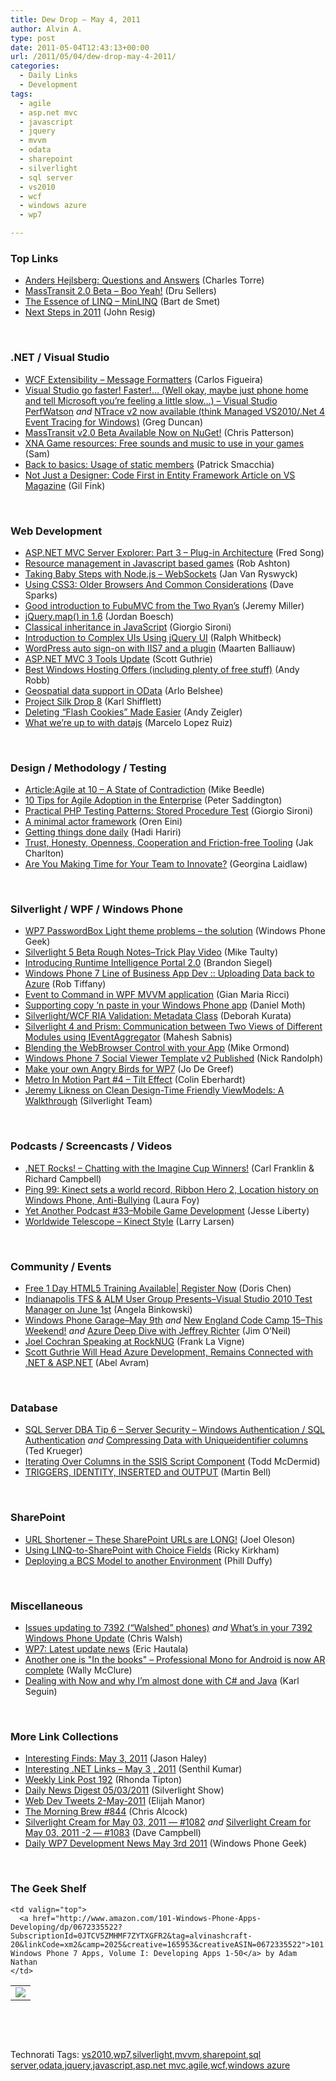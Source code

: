```yaml
---
title: Dew Drop – May 4, 2011
author: Alvin A.
type: post
date: 2011-05-04T12:43:13+00:00
url: /2011/05/04/dew-drop-may-4-2011/
categories:
  - Daily Links
  - Development
tags:
  - agile
  - asp.net mvc
  - javascript
  - jquery
  - mvvm
  - odata
  - sharepoint
  - silverlight
  - sql server
  - vs2010
  - wcf
  - windows azure
  - wp7

---
```

### <a name="top"></a>Top Links

  * [Anders Hejlsberg: Questions and Answers][1] (Charles Torre)
  * [MassTransit 2.0 Beta – Boo Yeah!][2] (Dru Sellers)
  * [The Essence of LINQ – MinLINQ][3] (Bart de Smet)
  * [Next Steps in 2011][4] (John Resig)

&#160;

### <a name="dotnet"></a>.NET / Visual Studio

  * [WCF Extensibility – Message Formatters][5] (Carlos Figueira)
  * [Visual Studio go faster! Faster!… (Well okay, maybe just phone home and tell Microsoft you’re feeling a little slow…) &#8211; Visual Studio PerfWatson][6] _and_ [NTrace v2 now available (think Managed VS2010/.Net 4 Event Tracing for Windows)][7] (Greg Duncan)
  * [MassTransit v2.0 Beta Available Now on NuGet!][8] (Chris Patterson)
  * [XNA Game resources: Free sounds and music to use in your games][9] (Sam)
  * [Back to basics: Usage of static members][10] (Patrick Smacchia)
  * [Not Just a Designer: Code First in Entity Framework Article on VS Magazine][11] (Gil Fink)

&#160;

### <a name="web"></a>Web Development

  * [ASP.NET MVC Server Explorer: Part 3 &#8211; Plug-in Architecture][12] (Fred Song)
  * [Resource management in Javascript based games][13] (Rob Ashton)
  * [Taking Baby Steps with Node.js – WebSockets][14] (Jan Van Ryswyck)
  * [Using CSS3: Older Browsers And Common Considerations][15] (Dave Sparks)
  * [Good introduction to FubuMVC from the Two Ryan’s][16] (Jeremy Miller)
  * [jQuery.map() in 1.6][17] (Jordan Boesch)
  * [Classical inheritance in JavaScript][18] (Giorgio Sironi)
  * [Introduction to Complex UIs Using jQuery UI][19] (Ralph Whitbeck)
  * [WordPress auto sign-on with IIS7 and a plugin][20] (Maarten Balliauw)
  * [ASP.NET MVC 3 Tools Update][21] (Scott Guthrie)
  * [Best Windows Hosting Offers (including plenty of free stuff)][22] (Andy Robb)
  * [Geospatial data support in OData][23] (Arlo Belshee)
  * [Project Silk Drop 8][24] (Karl Shifflett)
  * [Deleting “Flash Cookies” Made Easier][25] (Andy Zeigler)
  * [What we&#8217;re up to with datajs][26] (Marcelo Lopez Ruiz)

&#160;

### <a name="design"></a>Design / Methodology / Testing

  * [Article:Agile at 10 – A State of Contradiction][27] (Mike Beedle)
  * [10 Tips for Agile Adoption in the Enterprise][28] (Peter Saddington)
  * [Practical PHP Testing Patterns: Stored Procedure Test][29] (Giorgio Sironi)
  * [A minimal actor framework][30] (Oren Eini)
  * [Getting things done daily][31] (Hadi Hariri)
  * [Trust, Honesty, Openness, Cooperation and Friction-free Tooling][32] (Jak Charlton)
  * [Are You Making Time for Your Team to Innovate?][33] (Georgina Laidlaw)

&#160;

### <a name="silverlight"></a>Silverlight / WPF / Windows Phone

  * [WP7 PasswordBox Light theme problems &#8211; the solution][34] (Windows Phone Geek)
  * [Silverlight 5 Beta Rough Notes–Trick Play Video][35] (Mike Taulty)
  * [Introducing Runtime Intelligence Portal 2.0][36] (Brandon Siegel)
  * [Windows Phone 7 Line of Business App Dev :: Uploading Data back to Azure][37] (Rob Tiffany)
  * [Event to Command in WPF MVVM application][38] (Gian Maria Ricci)
  * [Supporting copy &#8216;n paste in your Windows Phone app][39] (Daniel Moth)
  * [Silverlight/WCF RIA Validation: Metadata Class][40] (Deborah Kurata)
  * [Silverlight 4 and Prism: Communication between Two Views of Different Modules using IEventAggregator][41] (Mahesh Sabnis)
  * [Blending the WebBrowser Control with your App][42] (Mike Ormond)
  * [Windows Phone 7 Social Viewer Template v2 Published][43] (Nick Randolph)
  * <a href="http://jodegreef.wordpress.com/2011/04/17/make-your-own-angry-birds-for-wp7/" target="_blank">Make your own Angry Birds for WP7</a> (Jo De Greef)
  * [Metro In Motion Part #4 – Tilt Effect][44] (Colin Eberhardt)
  * [Jeremy Likness on Clean Design-Time Friendly ViewModels: A Walkthrough][45] (Silverlight Team)

&#160;

### <a name="podcasts"></a>Podcasts / Screencasts / Videos

  * <a href="http://www.dotnetrocks.com/default.aspx?ShowNum=660" target="_blank">.NET Rocks! &#8211; Chatting with the Imagine Cup Winners!</a> (Carl Franklin & Richard Campbell)
  * [Ping 99: Kinect sets a world record, Ribbon Hero 2, Location history on Windows Phone, Anti-Bullying][46] (Laura Foy)
  * <a href="http://feedproxy.google.com/~r/JesseLiberty-SilverlightGeek/~3/v5oBtZSZUxs/" target="_blank">Yet Another Podcast #33–Mobile Game Development</a> (Jesse Liberty)
  * [Worldwide Telescope &#8211; Kinect Style][47] (Larry Larsen)

&#160;

### <a name="events"></a>Community / Events

  * [Free 1 Day HTML5 Training Available| Register Now][48] (Doris Chen)
  * [Indianapolis TFS & ALM User Group Presents–Visual Studio 2010 Test Manager on June 1st][49] (Angela Binkowski)
  * [Windows Phone Garage–May 9th][50] _and_ [New England Code Camp 15–This Weekend!][51] _and_ [Azure Deep Dive with Jeffrey Richter][52] (Jim O’Neil)
  * [Joel Cochran Speaking at RockNUG][53] (Frank La Vigne)
  * [Scott Guthrie Will Head Azure Development, Remains Connected with .NET & ASP.NET][54] (Abel Avram)

&#160;

### <a name="db"></a>Database

  * [SQL Server DBA Tip 6 &#8211; Server Security – Windows Authentication / SQL Authentication][55] _and_ [Compressing Data with Uniqueidentifier columns][56] (Ted Krueger)
  * [Iterating Over Columns in the SSIS Script Component][57] (Todd McDermid)
  * [TRIGGERS, IDENTITY, INSERTED and OUTPUT][58] (Martin Bell)

&#160;

### <a name="sp"></a>SharePoint

  * [URL Shortener &#8211; These SharePoint URLs are LONG!][59] (Joel Oleson)
  * <a href="http://blogs.msdn.com/b/sharepointdev/archive/2011/05/03/using-linq-to-sharepoint-with-choice-fields.aspx" target="_blank">Using LINQ-to-SharePoint with Choice Fields</a> (Ricky Kirkham)
  * [Deploying a BCS Model to another Environment][60] (Phill Duffy)

&#160;

### <a name="misc"></a>Miscellaneous

  * [Issues updating to 7392 (“Walshed” phones)][61] _and_ [What’s in your 7392 Windows Phone Update][62] (Chris Walsh)
  * <a href="http://windowsteamblog.com/windows_phone/b/windowsphone/archive/2011/05/03/latest-update-news.aspx" target="_blank">WP7: Latest update news</a> (Eric Hautala)
  * [Another one is "In the books" &#8211; Professional Mono for Android is now AR complete][63] (Wally McClure)
  * [Dealing with Now and why I&#8217;m almost done with C# and Java][64] (Karl Seguin)

&#160;

### <a name="links"></a>More Link Collections

  * [Interesting Finds: May 3, 2011][65] (Jason Haley)
  * [Interesting .NET Links – May 3 , 2011][66] (Senthil Kumar)
  * [Weekly Link Post 192][67] (Rhonda Tipton)
  * [Daily News Digest 05/03/2011][68] (Silverlight Show)
  * <a href="http://webdevtweets.blogspot.com/2011/05/2-may-2011.html" target="_blank">Web Dev Tweets 2-May-2011</a> (Elijah Manor)
  * [The Morning Brew #844][69] (Chris Alcock)
  * [Silverlight Cream for May 03, 2011 &#8212; #1082][70] _and_ [Silverlight Cream for May 03, 2011 -2 &#8212; #1083][71] (Dave Campbell)
  * [Daily WP7 Development News May 3rd 2011][72] (Windows Phone Geek)

&#160;

### <a name="shelf"></a>The Geek Shelf

<table border="0" cellspacing="0" cellpadding="0">
  <tr>
    <td>
      <img data-recalc-dims="1" decoding="async" src="https://i0.wp.com/ecx.images-amazon.com/images/I/51G70B1ga2L._SL160_.jpg?w=660" />
    </td>
    
    <td valign="top">
      <a href="http://www.amazon.com/101-Windows-Phone-Apps-Developing/dp/0672335522?SubscriptionId=0JTCV5ZMHMF7ZYTXGFR2&tag=alvinashcraft-20&linkCode=xm2&camp=2025&creative=165953&creativeASIN=0672335522">101 Windows Phone 7 Apps, Volume I: Developing Apps 1-50</a> by Adam Nathan
    </td>
  </tr>
</table>

&#160;

<div style="padding-bottom: 0px; margin: 0px; padding-left: 0px; padding-right: 0px; display: inline; float: none; padding-top: 0px" id="scid:C16BAC14-9A3D-4c50-9394-FBFEF7A93539:51fb2c4a-b897-4de6-a4e9-df3c66aabd1d" class="wlWriterEditableSmartContent">
  <!--dotnetkickit-->
</div>

&#160;

<div style="padding-bottom: 0px; margin: 0px; padding-left: 0px; padding-right: 0px; display: inline; float: none; padding-top: 0px" id="scid:0767317B-992E-4b12-91E0-4F059A8CECA8:6e58f621-29ed-45db-8866-942409cb3a5b" class="wlWriterEditableSmartContent">
  Technorati Tags: <a href="http://technorati.com/tags/vs2010" rel="tag">vs2010</a>,<a href="http://technorati.com/tags/wp7" rel="tag">wp7</a>,<a href="http://technorati.com/tags/silverlight" rel="tag">silverlight</a>,<a href="http://technorati.com/tags/mvvm" rel="tag">mvvm</a>,<a href="http://technorati.com/tags/sharepoint" rel="tag">sharepoint</a>,<a href="http://technorati.com/tags/sql+server" rel="tag">sql server</a>,<a href="http://technorati.com/tags/odata" rel="tag">odata</a>,<a href="http://technorati.com/tags/jquery" rel="tag">jquery</a>,<a href="http://technorati.com/tags/javascript" rel="tag">javascript</a>,<a href="http://technorati.com/tags/asp.net+mvc" rel="tag">asp.net mvc</a>,<a href="http://technorati.com/tags/agile" rel="tag">agile</a>,<a href="http://technorati.com/tags/wcf" rel="tag">wcf</a>,<a href="http://technorati.com/tags/windows+azure" rel="tag">windows azure</a>
</div>

 [1]: http://channel9.msdn.com/posts/Anders-Hejlsberg-Questions-and-Answers
 [2]: http://feedproxy.google.com/~r/CodeBetter/~3/39-WjgnCtFE/
 [3]: http://feeds.dzone.com/~r/zones/dotnet/~3/w4DrnibDHj4/essence-linq-%E2%80%93-minlinq
 [4]: http://ejohn.org/blog/next-steps-in-2011/
 [5]: http://blogs.msdn.com/b/endpoint/archive/2011/05/03/wcf-extensibility-message-formatters.aspx
 [6]: http://coolthingoftheday.blogspot.com/2011/05/visual-studio-go-faster-faster-well.html
 [7]: http://coolthingoftheday.blogspot.com/2011/05/ntrace-v2-now-available-think-managed.html
 [8]: http://feedproxy.google.com/~r/LosTechies/~3/Gi09PDjRHCI/masstransit-v2-0-beta-available-now-on-nuget
 [9]: http://blogs.msdn.com/b/silverlightgames/archive/2011/05/03/xna-game-resources-free-sounds-and-music-to-use-in-your-games.aspx
 [10]: http://feedproxy.google.com/~r/CodeBetter/~3/wfsvEbXX7zw/
 [11]: http://feedproxy.google.com/~r/GilFinkBlog/~3/gktDTX_lIB4/not-just-a-designer-code-first-in-entity-framework-article-on-vs-magazine.aspx
 [12]: http://www.codeproject.com/KB/ThirdParty/ServerExplorer_Part3.aspx
 [13]: http://feedproxy.google.com/~r/RobAshton/~3/wRfbXb8RVww/
 [14]: http://elegantcode.com/2011/05/04/taking-baby-steps-with-node-js-websockets/
 [15]: http://www.smashingmagazine.com/2011/05/03/using-css3-older-browsers-and-common-considerations/
 [16]: http://feedproxy.google.com/~r/CodeBetter/~3/7ZoHXGzAfaQ/
 [17]: http://feedproxy.google.com/~r/LearningJquery/~3/sXnUAu4wg_U/jquery-map-in-16
 [18]: http://feeds.dzone.com/~r/zones/css/~3/0N3AV6kUEXI/classical-inheritance
 [19]: http://services.social.microsoft.com/feeds/FeedItem?feedId=00000000-0000-0000-0000-000000000000&itemId=9dab17c3-018a-42c5-b972-ff47fa24df0b&title=Introduction+to+Complex+UIs+Using+jQuery+UI&uri=http%3a%2f%2fmsdn.microsoft.com%2fscriptjunkie%2fhh127352.aspx&k=ksPp21e%2flLCtKPcO0NqwOd%2baMnWtw4cW4WYB2xt2rPw%3d
 [20]: http://blog.maartenballiauw.be/post.aspx?id=6f21185a-bf24-4f61-a0ca-345b3862473f
 [21]: http://weblogs.asp.net/scottgu/archive/2011/05/03/asp-net-mvc-3-tools-update.aspx
 [22]: http://feedproxy.google.com/~r/ubelly/~3/FU6lvK-s46M/
 [23]: http://www.odata.org/blog/2011/5/3/geospatial-data-support-in-odata
 [24]: http://karlshifflett.wordpress.com/2011/05/03/project-silk-drop-8/
 [25]: http://blogs.msdn.com/b/ie/archive/2011/05/03/deleting-flash-cookies-made-easier.aspx
 [26]: http://blogs.msdn.com/b/marcelolr/archive/2011/05/03/what-we-re-up-to-with-datajs.aspx
 [27]: http://www.infoq.com/articles/agile-10-contradiction
 [28]: http://feedproxy.google.com/~r/agilescout/~3/EcZlqPYGRmU/
 [29]: http://feeds.dzone.com/~r/zones/css/~3/pndAQ2OquOM/practical-php-testing-patterns-53
 [30]: http://feedproxy.google.com/~r/AyendeRahien/~3/f0vEtC6gxAE/a-minimal-actor-framework.aspx
 [31]: http://feedproxy.google.com/~r/Devlicious/~3/kQF2ngY3qwQ/getting-things-done-daily.aspx
 [32]: http://feedproxy.google.com/~r/Devlicious/~3/pCWWaOVgnlU/trust-honesty-openness-cooperation-and-friction-free-tooling.aspx
 [33]: http://gigaom.com/collaboration/are-you-making-time-for-your-team-to-innovate/
 [34]: http://www.windowsphonegeek.com/tips/WP7-PasswordBox-Light-theme-problems---the-solution
 [35]: http://feedproxy.google.com/~r/mtaulty/~3/tfT0mGB0PsU/silverlight-5-beta-rough-notes-trick-play-video.aspx
 [36]: http://feedproxy.google.com/~r/PreemptiveSolutionsBlog/~3/4J1iDwtbLn8/257
 [37]: http://robtiffany.com/windows-phone-7/windows-phone-7-line-of-business-app-dev-uploading-data-back-to-azure
 [38]: http://feedproxy.google.com/~r/AlkampferEng/~3/EiyO1skFnq8/
 [39]: http://feedproxy.google.com/~r/DanielMoth/~3/m6j-yp70JgY/Supporting-Copy-N-Paste-In-Your-Windows-Phone-App.aspx
 [40]: http://msmvps.com/blogs/deborahk/archive/2011/05/03/silverlight-wcf-ria-validation-metadata-class.aspx
 [41]: http://feedproxy.google.com/~r/netCurryRecentArticles/~3/Au7dBNiydDA/ShowArticle.aspx
 [42]: http://feedproxy.google.com/~r/mikeormond/~3/EKhu1SRCd9k/blending-the-webbrowser-control-with-your-app.aspx
 [43]: http://feedproxy.google.com/~r/NicksNetTravels/~3/SzNXmk-itF0/post.aspx
 [44]: http://www.scottlogic.co.uk/blog/colin/2011/05/metro-in-motion-part-4-tilt-effect/
 [45]: http://team.silverlight.net/guest-posts/jeremy-likness-on-clean-design-time-friendly-viewmodels-a-walkthrough/
 [46]: http://channel9.msdn.com/Shows/PingShow/Ping-99-Kinest-sets-a-world-record-Ribbon-Hero-2-Location-history-on-Windows-Phone-Anti-Bullying
 [47]: http://channel9.msdn.com/posts/Worldwide-Telescope-Kinect-Style
 [48]: http://blogs.msdn.com/b/dorischen/archive/2011/05/03/free-1-day-html5-training-available-register-now.aspx
 [49]: http://blogs.msdn.com/b/angelab/archive/2011/05/03/indianapolis-tfs-amp-alm-user-group-presents-visual-studio-2010-test-manager-on-june-1st.aspx
 [50]: http://blogs.msdn.com/b/jimoneil/archive/2011/05/03/windows-phone-garage-may-9th.aspx
 [51]: http://blogs.msdn.com/b/jimoneil/archive/2011/05/03/new-england-code-camp-15-this-weekend.aspx
 [52]: http://blogs.msdn.com/b/jimoneil/archive/2011/05/04/azure-deep-dive-with-jeffrey-richter.aspx
 [53]: http://franksworld.com/blog/archive/2011/05/03/12490.aspx
 [54]: http://www.infoq.com/news/2011/05/Scott-Guthrie-Azure-NET
 [55]: http://blogs.lessthandot.com/index.php/DataMgmt/DBAdmin/sql-server-dba-tip-mixed-mode
 [56]: http://blogs.lessthandot.com/index.php/DataMgmt/DBAdmin/compressing-data-with-uniqueidentifier-columns
 [57]: http://feedproxy.google.com/~r/sqlserverpedia/~3/w6eMk-dCD2k/
 [58]: http://sqlblogcasts.com/blogs/martinbell/archive/2011/05/03/Triggers_2C00_-Identity_2C00_-Inserted-and-Output.aspx
 [59]: http://feedproxy.google.com/~r/JoelsSharepointLand/~3/sDWA0sDr5v8/ViewPost.aspx
 [60]: http://lightningtools.com/blog/archive/2011/05/03/deploying-a-bcs-model-to-another-environment.aspx
 [61]: http://blog.walshie.me/issues-updating-to-7392-walshed-phones
 [62]: http://blog.walshie.me/what-s-in-your-7392-windows-phone-update
 [63]: http://morewally.com/cs/blogs/wallym/archive/2011/05/03/another-one-is-quot-in-the-books-quot-professional-mono-for-android-is-now-ar-complete.aspx
 [64]: http://openmymind.net/2011/5/3/Dealing-with-Now-and-why-i-am-almost-done-C%23-and-J
 [65]: http://jasonhaley.com/blog/post.aspx?id=952b724d-e81b-4064-8007-68067115dd32
 [66]: http://feedproxy.google.com/~r/ginktage/EPSB/~3/LK8ifkSbMF4/
 [67]: http://rhondatipton.net/2011/05/03/weekly-link-post-192/
 [68]: http://feedproxy.google.com/~r/silverlightshow/~3/rm_Tne2HYcg/Daily-News-Digest-05-03-2011.aspx
 [69]: http://feedproxy.google.com/~r/ReflectivePerspective/~3/zc2K9KdTYwE/
 [70]: http://geekswithblogs.net/WynApseTechnicalMusings/archive/2011/05/03/145149.aspx
 [71]: http://geekswithblogs.net/WynApseTechnicalMusings/archive/2011/05/03/145163.aspx
 [72]: http://www.windowsphonegeek.com/news/daily-wp7-development-news-may-3rd-2011
